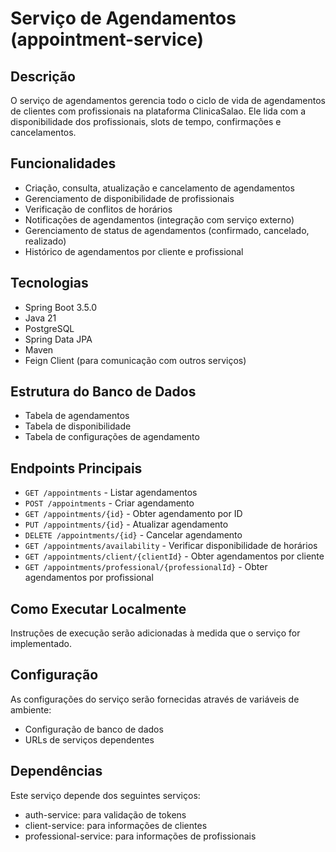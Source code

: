 # Serviço de Agendamentos (appointment-service)

## Descrição
O serviço de agendamentos gerencia todo o ciclo de vida de agendamentos de clientes com profissionais na plataforma ClinicaSalao. Ele lida com a disponibilidade dos profissionais, slots de tempo, confirmações e cancelamentos.

## Funcionalidades
- Criação, consulta, atualização e cancelamento de agendamentos
- Gerenciamento de disponibilidade de profissionais
- Verificação de conflitos de horários
- Notificações de agendamentos (integração com serviço externo)
- Gerenciamento de status de agendamentos (confirmado, cancelado, realizado)
- Histórico de agendamentos por cliente e profissional

## Tecnologias
- Spring Boot 3.5.0
- Java 21
- PostgreSQL
- Spring Data JPA
- Maven
- Feign Client (para comunicação com outros serviços)

## Estrutura do Banco de Dados
- Tabela de agendamentos
- Tabela de disponibilidade
- Tabela de configurações de agendamento

## Endpoints Principais
- `GET /appointments` - Listar agendamentos
- `POST /appointments` - Criar agendamento
- `GET /appointments/{id}` - Obter agendamento por ID
- `PUT /appointments/{id}` - Atualizar agendamento
- `DELETE /appointments/{id}` - Cancelar agendamento
- `GET /appointments/availability` - Verificar disponibilidade de horários
- `GET /appointments/client/{clientId}` - Obter agendamentos por cliente
- `GET /appointments/professional/{professionalId}` - Obter agendamentos por profissional

## Como Executar Localmente
Instruções de execução serão adicionadas à medida que o serviço for implementado.

## Configuração
As configurações do serviço serão fornecidas através de variáveis de ambiente:
- Configuração de banco de dados
- URLs de serviços dependentes

## Dependências
Este serviço depende dos seguintes serviços:
- auth-service: para validação de tokens
- client-service: para informações de clientes
- professional-service: para informações de profissionais
